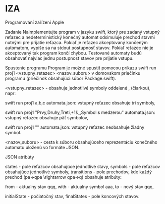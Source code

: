 # IZA
Programování zařízení Apple


Zadanie
Naimplementujte program v jazyku swift, ktorý pre zadaný vstupný reťazec a nedeterministický konečný automat odsimuluje prechod stavmi nutnými pre prijatie reťazca. Pokiaľ je reťazec akceptovaný končeným automatom, vypíše sa na stdout postupnosť stavov. Pokiaľ reťazec nie je akceptovaný tak program končí chybou. Testované automaty budú obsahovať najviac jednu postupnosť stavov pre prijatie vstupu.

Spustenie programu
Program je možné spustiť pomocou príkazu swift run proj1 <vstupny_retazec> <nazov_suboru> v domovskom priečinku programu (priečinok obsahujúci súbor Package.swift).


<vstupny_retazec> - obsahuje jednotlivé symboly oddelené , (čiarkou), napr:


swift run proj1 a,b,c automata.json:  vstupný reťazec obsahuje tri symboly,

swift run proj1 "Prvy,Druhy,Treti,+1š_,Symbol s medzerou" automata.json: vstupný reťazec obsahuje päť symbolov,

swift run proj1 "" automata.json:  vstupný reťazec neobsahuje žiadny symbol.



<nazov_suboru> - cesta k súboru obsahujúceho reprezentáciu konečného automatu uloženú vo formáte JSON.


JSON atribúty

states - pole reťazcov obsahujúce jednotlivé stavy,
symbols - pole reťazcov obsahujúce jednotlivé symboly,
transitions - pole prechodov, kde každý prechod (pa→qpa \rightarrow qpa→q) obsahuje atribúty:

from - aktualny stav qqq,
with - aktualny symbol aaa,
to - nový stav qqq,


initialState - počiatočný stav,
finalStates - pole koncových stavov.
